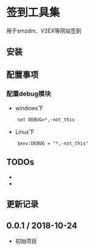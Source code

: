# 签到工具集
用于smzdm、V2EX等网站签到
## 安装
## 配置事项
### 配置debug模块
* windows下
```dos 
    set DEBUG=*,-not_this 
```
* Linux下
```linux
    $env:DEBUG = "*,-not_this"
``` 
## TODOs
* 
* 
## 更新记录

0.0.1 / 2018-10-24
------------------
 *  初始项目
